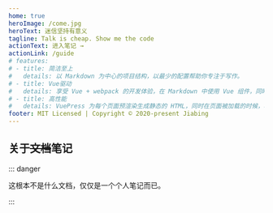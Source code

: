 ```yaml
---
home: true
heroImage: /come.jpg
heroText: 迷信坚持有意义
tagline: Talk is cheap. Show me the code
actionText: 进入笔记 →
actionLink: /guide
# features:
# - title: 简洁至上
#   details: 以 Markdown 为中心的项目结构，以最少的配置帮助你专注于写作。
# - title: Vue驱动
#   details: 享受 Vue + webpack 的开发体验，在 Markdown 中使用 Vue 组件，同时可以使用 Vue 来开发自定义主题。
# - title: 高性能
#   details: VuePress 为每个页面预渲染生成静态的 HTML，同时在页面被加载的时候，将作为 SPA 运行。
footer: MIT Licensed | Copyright © 2020-present Jiabing
---
```


## 关于~~文档~~笔记

::: danger

这根本不是什么文档，仅仅是一个个人笔记而已。

:::